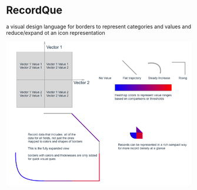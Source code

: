 # RecordQue
a visual design language for borders to represent categories and values and reduce/expand ot an icon representation 

![](docs/VisualQue.png)